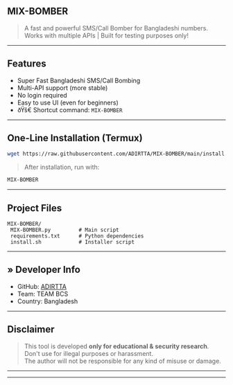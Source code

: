 

## MIX-BOMBER

> A fast and powerful SMS/Call Bomber for Bangladeshi numbers.  
> Works with multiple APIs | Built for testing purposes only!

---

## Features

- Super Fast Bangladeshi SMS/Call Bombing
-  Multi-API support (more stable)
- No login required
-  Easy to use UI (even for beginners)
- ðŸš€ Shortcut command: `MIX-BOMBER`

---

## One-Line Installation (Termux)

```bash
wget https://raw.githubusercontent.com/ADIRTTA/MIX-BOMBER/main/install.sh -O install.sh && bash install.sh
```

> After installation, run with:

```bash
MIX-BOMBER
```

---

## Project Files

```
MIX-BOMBER/
 MIX-BOMBER.py         # Main script
 requirements.txt      # Python dependencies
 install.sh            # Installer script
```

---

## » Developer Info

- GitHub: [ADIRTTA](https://github.com/ADIRTTA)
- Team: TEAM BCS
- Country: Bangladesh

---

## Disclaimer

> This tool is developed **only for educational & security research**.  
> Don't use for illegal purposes or harassment.  
> The author will not be responsible for any kind of misuse or damage.

---


---
